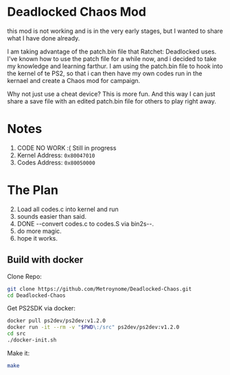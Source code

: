 # Deadlocked Chaos Mod
this mod is not working and is in the very early stages, but I wanted to share what I have done already.

I am taking advantage of the patch.bin file that Ratchet: Deadlocked uses.  I've known how to use the patch file for a while now, and i decided to take my knowledge and learning farthur.  I am using the patch.bin file to hook into the kernel of te PS2, so that i can then have my own codes run in the kernael and create a Chaos mod for campaign.

Why not just use a cheat device?  This is more fun.  And this way I can just share a save file with an edited patch.bin file for others to play right away.

# Notes
 1. CODE NO WORK :(  Still in progress
 2. Kernel Address: `0x80047010`
 3. Codes Address: `0x80050000`

# The Plan
 2. Load all codes.c into kernel and run
 2. sounds easier than said.
 3. DONE --convert codes.c to codes.S via bin2s--.
 4. do more magic.
 5. hope it works.


## Build with docker
Clone Repo:
```sh
git clone https://github.com/Metroynome/Deadlocked-Chaos.git
cd Deadlocked-Chaos
```

Get PS2SDK via docker:
```sh
docker pull ps2dev/ps2dev:v1.2.0
docker run -it --rm -v "$PWD\:/src" ps2dev/ps2dev:v1.2.0
cd src
./docker-init.sh
```

Make it:
```sh
make
```
